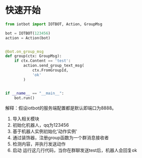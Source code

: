 # 快速开始

```python
from iotbot import IOTBOT, Action, GroupMsg

bot = IOTBOT(123456)
action = Action(bot)


@bot.on_group_msg
def group(ctx: GroupMsg):
    if ctx.Content == 'test':
        action.send_group_text_msg(
            ctx.FromGroupId,
            'ok'
        )


if __name__ == "__main__":
    bot.run()
```
解释：假设iotbot的服务端配置都是默认即端口为8888。
1. 导入相关模块
2. 初始化机器人，qq为123456
3. 基于机器人实例初始化'动作实例'
4. 通过装饰器，注册group函数为一个群消息接收者
5. 检测内容，并执行发送动作
6. 启动
运行这几行代码，当你在群聊发送test后，机器人会回复ok

